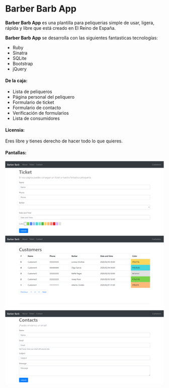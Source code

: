# Barber Barb App

**Barber Barb App** es una plantilla para peliquerias simple de usar, ligera, rápida y libre que está creado en El Reino de España.

**Barber Barb App** se desarrolla con las siguientes fantasticas tecnologías:

* Ruby
* Sinatra
* SQLite
* Bootstrap
* jQuery

#### De la caja:

* Lista de peliqueros
* Página personal del peliquero
* Formulario de ticket
* Formulario de contacto
* Verificación de formularios
* Lista de consumidores

#### Licensia:

Eres libre y tienes derecho de hacer todo lo que quieres.

#### Pantallas:

![Formulario de cita](screenshots/ticket_form.png "Formulario de cita")
![Lista de citas](screenshots/customers_list.png "Lista de citas")
![Formulario de contacto](screenshots/contact_form.png "Formulario de contacto")